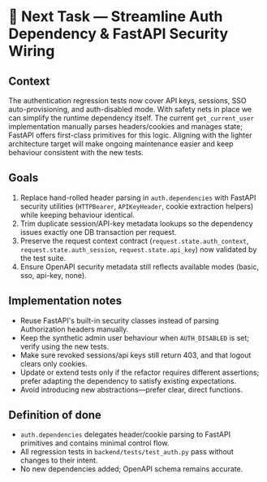 # 🔄 Next Task — Streamline Auth Dependency & FastAPI Security Wiring

## Context
The authentication regression tests now cover API keys, sessions, SSO auto-provisioning, and auth-disabled mode. With safety nets in place we can simplify the runtime dependency itself. The current `get_current_user` implementation manually parses headers/cookies and manages state; FastAPI offers first-class primitives for this logic. Aligning with the lighter architecture target will make ongoing maintenance easier and keep behaviour consistent with the new tests.

## Goals
1. Replace hand-rolled header parsing in `auth.dependencies` with FastAPI security utilities (`HTTPBearer`, `APIKeyHeader`, cookie extraction helpers) while keeping behaviour identical.
2. Trim duplicate session/API-key metadata lookups so the dependency issues exactly one DB transaction per request.
3. Preserve the request context contract (`request.state.auth_context`, `request.state.auth_session`, `request.state.api_key`) now validated by the test suite.
4. Ensure OpenAPI security metadata still reflects available modes (basic, sso, api-key, none).

## Implementation notes
- Reuse FastAPI's built-in security classes instead of parsing Authorization headers manually.
- Keep the synthetic admin user behaviour when `AUTH_DISABLED` is set; verify using the new tests.
- Make sure revoked sessions/api keys still return 403, and that logout clears only cookies.
- Update or extend tests only if the refactor requires different assertions; prefer adapting the dependency to satisfy existing expectations.
- Avoid introducing new abstractions—prefer clear, direct functions.

## Definition of done
- `auth.dependencies` delegates header/cookie parsing to FastAPI primitives and contains minimal control flow.
- All regression tests in `backend/tests/test_auth.py` pass without changes to their intent.
- No new dependencies added; OpenAPI schema remains accurate.
